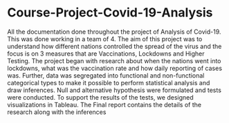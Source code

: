 # Course-Project-Covid-19-Analysis
All the documentation done throughout the project of Analysis of Covid-19. This was done working in a team of 4. 
The aim of this project was to understand how different nations controlled the spread of the virus and the focus is on 3 measures that are Vaccinations, Lockdowns and Higher Testing.
The project began with research about when the nations went into lockdowns, what was the vaccination rate and how daily reporting of cases was.
Further, data was segregated into functional and non-functional categorical types to make it possible to perform statistical analysis and draw inferences.
Null and alternative hypothesis were formulated and tests were conducted. To support the results of the tests, we designed visualizations in Tableau.
The Final report contains the details of the research along with the inferences
